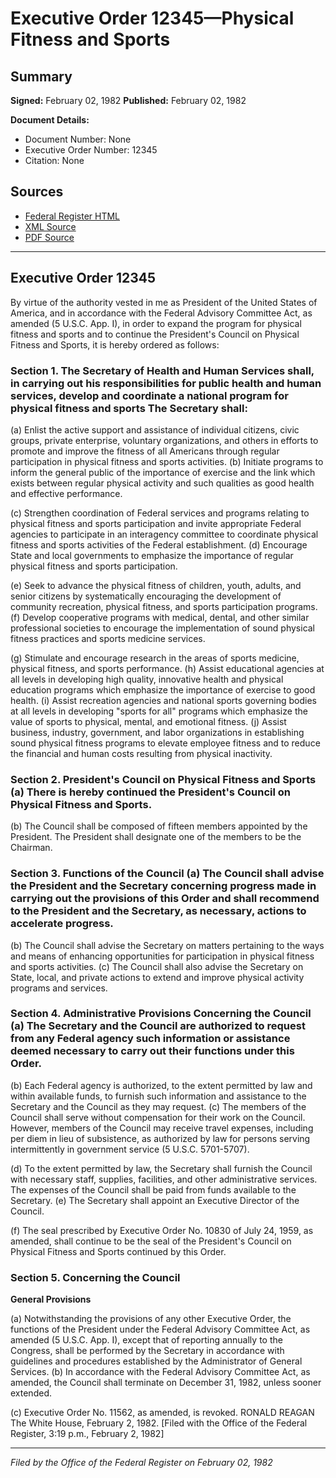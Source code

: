 # Executive Order 12345—Physical Fitness and Sports

## Summary

**Signed:** February 02, 1982
**Published:** February 02, 1982

**Document Details:**
- Document Number: None
- Executive Order Number: 12345
- Citation: None

## Sources
- [Federal Register HTML](https://www.presidency.ucsb.edu/documents/executive-order-12345-physical-fitness-and-sports)
- [XML Source](None)
- [PDF Source](None)

---

## Executive Order 12345

By virtue of the authority vested in me as President of the United States of America, and in accordance with the Federal Advisory Committee Act, as amended (5 U.S.C. App. I), in order to expand the program for physical fitness and sports and to continue the President's Council on Physical Fitness and Sports, it is hereby ordered as follows:
### Section 1. The Secretary of Health and Human Services shall, in carrying out his responsibilities for public health and human services, develop and coordinate a national program for physical fitness and sports The Secretary shall:

(a) Enlist the active support and assistance of individual citizens, civic groups, private enterprise, voluntary organizations, and others in efforts to promote and improve the fitness of all Americans through regular participation in physical fitness and sports activities.
(b) Initiate programs to inform the general public of the importance of exercise and the link which exists between regular physical activity and such qualities as good health and effective performance.

(c) Strengthen coordination of Federal services and programs relating to physical fitness and sports participation and invite appropriate Federal agencies to participate in an interagency committee to coordinate physical fitness and sports activities of the Federal establishment.
(d) Encourage State and local governments to emphasize the importance of regular physical fitness and sports participation.

(e) Seek to advance the physical fitness of children, youth, adults, and senior citizens by systematically encouraging the development of community recreation, physical fitness, and sports participation programs.
(f) Develop cooperative programs with medical, dental, and other similar professional societies to encourage the implementation of sound physical fitness practices and sports medicine services.

(g) Stimulate and encourage research in the areas of sports medicine, physical fitness, and sports performance.
(h) Assist educational agencies at all levels in developing high quality, innovative health and physical education programs which emphasize the importance of exercise to good health.
    (i) Assist recreation agencies and national sports governing bodies at all levels in developing "sports for all" programs which emphasize the value of sports to physical, mental, and emotional fitness.
(j) Assist business, industry, government, and labor organizations in establishing sound physical fitness programs to elevate employee fitness and to reduce the financial and human costs resulting from physical inactivity.

### Section 2. President's Council on Physical Fitness and Sports (a) There is hereby continued the President's Council on Physical Fitness and Sports.

(b) The Council shall be composed of fifteen members appointed by the President. The President shall designate one of the members to be the Chairman.
### Section 3. Functions of the Council (a) The Council shall advise the President and the Secretary concerning progress made in carrying out the provisions of this Order and shall recommend to the President and the Secretary, as necessary, actions to accelerate progress.

(b) The Council shall advise the Secretary on matters pertaining to the ways and means of enhancing opportunities for participation in physical fitness and sports activities.
(c) The Council shall also advise the Secretary on State, local, and private actions to extend and improve physical activity programs and services.

### Section 4. Administrative Provisions Concerning the Council (a) The Secretary and the Council are authorized to request from any Federal agency such information or assistance deemed necessary to carry out their functions under this Order.

(b) Each Federal agency is authorized, to the extent permitted by law and within available funds, to furnish such information and assistance to the Secretary and the Council as they may request.
(c) The members of the Council shall serve without compensation for their work on the Council. However, members of the Council may receive travel expenses, including per diem in lieu of subsistence, as authorized by law for persons serving intermittently in government service (5 U.S.C. 5701-5707).

(d) To the extent permitted by law, the Secretary shall furnish the Council with necessary staff, supplies, facilities, and other administrative services. The expenses of the Council shall be paid from funds available to the Secretary.
(e) The Secretary shall appoint an Executive Director of the Council.

(f) The seal prescribed by Executive Order No. 10830 of July 24, 1959, as amended, shall continue to be the seal of the President's Council on Physical Fitness and Sports continued by this Order.
### Section 5. Concerning the Council

**General Provisions**

(a) Notwithstanding the provisions of any other Executive Order, the functions of the President under the Federal Advisory Committee Act, as amended (5 U.S.C. App. I), except that of reporting annually to the Congress, shall be performed by the Secretary in accordance with guidelines and procedures established by the Administrator of General Services.
(b) In accordance with the Federal Advisory Committee Act, as amended, the Council shall terminate on December 31, 1982, unless sooner extended.

(c) Executive Order No. 11562, as amended, is revoked.
RONALD REAGAN
The White House,
February 2, 1982.
[Filed with the Office of the Federal Register, 3:19 p.m., February 2, 1982]

---

*Filed by the Office of the Federal Register on February 02, 1982*
